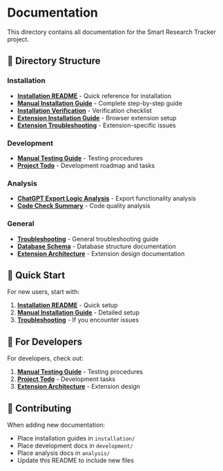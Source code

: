 # Documentation

This directory contains all documentation for the Smart Research Tracker project.

## 📁 Directory Structure

### Installation
- **[Installation README](installation/INSTALLATION_README.md)** - Quick reference for installation
- **[Manual Installation Guide](installation/MANUAL_INSTALLATION_GUIDE.md)** - Complete step-by-step guide
- **[Installation Verification](installation/INSTALLATION_VERIFICATION.md)** - Verification checklist
- **[Extension Installation Guide](installation/EXTENSION_INSTALLATION_GUIDE.md)** - Browser extension setup
- **[Extension Troubleshooting](installation/EXTENSION_TROUBLESHOOTING.md)** - Extension-specific issues

### Development
- **[Manual Testing Guide](development/manual-testing-guide.md)** - Testing procedures
- **[Project Todo](development/smart-research-tracker-todo.md)** - Development roadmap and tasks

### Analysis
- **[ChatGPT Export Logic Analysis](analysis/CHATGPT_EXPORT_LOGIC_ANALYSIS.md)** - Export functionality analysis
- **[Code Check Summary](analysis/code-check-summary.md)** - Code quality analysis

### General
- **[Troubleshooting](TROUBLESHOOTING.md)** - General troubleshooting guide
- **[Database Schema](database-schema.md)** - Database structure documentation
- **[Extension Architecture](extension-architecture.md)** - Extension design documentation

## 🚀 Quick Start

For new users, start with:
1. **[Installation README](installation/INSTALLATION_README.md)** - Quick setup
2. **[Manual Installation Guide](installation/MANUAL_INSTALLATION_GUIDE.md)** - Detailed setup
3. **[Troubleshooting](TROUBLESHOOTING.md)** - If you encounter issues

## 🔧 For Developers

For developers, check out:
1. **[Manual Testing Guide](development/manual-testing-guide.md)** - Testing procedures
2. **[Project Todo](development/smart-research-tracker-todo.md)** - Development tasks
3. **[Extension Architecture](extension-architecture.md)** - Extension design

## 📝 Contributing

When adding new documentation:
- Place installation guides in `installation/`
- Place development docs in `development/`
- Place analysis docs in `analysis/`
- Update this README to include new files
